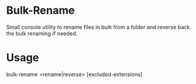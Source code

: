 # Bulk-Rename
Small console utility to rename files in bulk from a folder and reverse back the bulk renaming if needed.

# Usage
bulk-rename <folder-path> <rename|reverse> [excluded-extensions]

